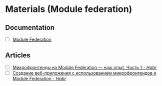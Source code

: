 # Materials (Module federation)

## Documentation

- [ ] [Module Federation](https://module-federation.io)

## Articles

- [ ] [Микрофронтенды на Module Federation — наш опыт. Часть 1 - *Habr*](https://habr.com/ru/companies/qiwi/articles/736344/)
- [ ] [Создание веб-приложения с использованием микрофронтендов и Module Federation - *Habr*](https://habr.com/ru/articles/785798)
